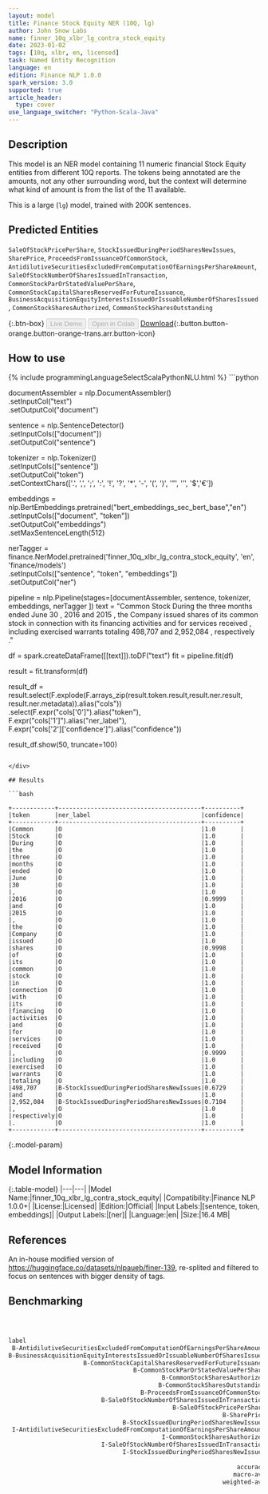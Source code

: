 ```yaml
---
layout: model
title: Finance Stock Equity NER (10Q, lg)
author: John Snow Labs
name: finner_10q_xlbr_lg_contra_stock_equity
date: 2023-01-02
tags: [10q, xlbr, en, licensed]
task: Named Entity Recognition
language: en
edition: Finance NLP 1.0.0
spark_version: 3.0
supported: true
article_header:
  type: cover
use_language_switcher: "Python-Scala-Java"
---
```


## Description

This model is an NER model containing 11 numeric financial Stock Equity entities from different 10Q reports. The tokens being annotated are the amounts, not any other surrounding word, but the context will determine what kind of amount is from the list of the 11 available.

This is a large (`lg`) model, trained with 200K sentences.

## Predicted Entities

`SaleOfStockPricePerShare`, `StockIssuedDuringPeriodSharesNewIssues`, `SharePrice`, `ProceedsFromIssuanceOfCommonStock`, `AntidilutiveSecuritiesExcludedFromComputationOfEarningsPerShareAmount`, `SaleOfStockNumberOfSharesIssuedInTransaction`, `CommonStockParOrStatedValuePerShare`, `CommonStockCapitalSharesReservedForFutureIssuance`, `BusinessAcquisitionEquityInterestsIssuedOrIssuableNumberOfSharesIssued`, `CommonStockSharesAuthorized`, `CommonStockSharesOutstanding`

{:.btn-box}
<button class="button button-orange" disabled>Live Demo</button>
<button class="button button-orange" disabled>Open in Colab</button>
[Download](https://s3.amazonaws.com/auxdata.johnsnowlabs.com/finance/models/finner_10q_xlbr_lg_contra_stock_equity_en_1.0.0_3.0_1672654212856.zip){:.button.button-orange.button-orange-trans.arr.button-icon}

## How to use



<div class="tabs-box" markdown="1">
{% include programmingLanguageSelectScalaPythonNLU.html %}
```python
 
documentAssembler = nlp.DocumentAssembler() \
   .setInputCol("text") \
   .setOutputCol("document")

sentence = nlp.SentenceDetector() \
   .setInputCols(["document"]) \
   .setOutputCol("sentence") 

tokenizer = nlp.Tokenizer()\
    .setInputCols(["sentence"])\
    .setOutputCol("token")\
    .setContextChars(['.', ',', ';', ':', '!', '?', '*', '-', '(', ')', '”', '’', '$','€'])

embeddings = nlp.BertEmbeddings.pretrained("bert_embeddings_sec_bert_base","en") \
  .setInputCols(["document", "token"]) \
  .setOutputCol("embeddings")\
  .setMaxSentenceLength(512)

nerTagger = finance.NerModel.pretrained('finner_10q_xlbr_lg_contra_stock_equity', 'en', 'finance/models')\
   .setInputCols(["sentence", "token", "embeddings"])\
   .setOutputCol("ner")
              
pipeline = nlp.Pipeline(stages=[documentAssembler,
                            sentence,
                            tokenizer,
                            embeddings,
                            nerTagger
                                ])
text = "Common Stock During the three months ended June 30 , 2016 and 2015 , the Company issued shares of its common stock in connection with its financing activities and for services received , including exercised warrants totaling 498,707 and 2,952,084 , respectively ."

df = spark.createDataFrame([[text]]).toDF("text")
fit = pipeline.fit(df)

result = fit.transform(df)

result_df = result.select(F.explode(F.arrays_zip(result.token.result,result.ner.result, result.ner.metadata)).alias("cols"))\
.select(F.expr("cols['0']").alias("token"),\
      F.expr("cols['1']").alias("ner_label"),\
      F.expr("cols['2']['confidence']").alias("confidence"))

result_df.show(50, truncate=100)
```

</div>

## Results

```bash

+------------+----------------------------------------+----------+
|token       |ner_label                               |confidence|
+------------+----------------------------------------+----------+
|Common      |O                                       |1.0       |
|Stock       |O                                       |1.0       |
|During      |O                                       |1.0       |
|the         |O                                       |1.0       |
|three       |O                                       |1.0       |
|months      |O                                       |1.0       |
|ended       |O                                       |1.0       |
|June        |O                                       |1.0       |
|30          |O                                       |1.0       |
|,           |O                                       |1.0       |
|2016        |O                                       |0.9999    |
|and         |O                                       |1.0       |
|2015        |O                                       |1.0       |
|,           |O                                       |1.0       |
|the         |O                                       |1.0       |
|Company     |O                                       |1.0       |
|issued      |O                                       |1.0       |
|shares      |O                                       |0.9998    |
|of          |O                                       |1.0       |
|its         |O                                       |1.0       |
|common      |O                                       |1.0       |
|stock       |O                                       |1.0       |
|in          |O                                       |1.0       |
|connection  |O                                       |1.0       |
|with        |O                                       |1.0       |
|its         |O                                       |1.0       |
|financing   |O                                       |1.0       |
|activities  |O                                       |1.0       |
|and         |O                                       |1.0       |
|for         |O                                       |1.0       |
|services    |O                                       |1.0       |
|received    |O                                       |1.0       |
|,           |O                                       |0.9999    |
|including   |O                                       |1.0       |
|exercised   |O                                       |1.0       |
|warrants    |O                                       |1.0       |
|totaling    |O                                       |1.0       |
|498,707     |B-StockIssuedDuringPeriodSharesNewIssues|0.6729    |
|and         |O                                       |1.0       |
|2,952,084   |B-StockIssuedDuringPeriodSharesNewIssues|0.7104    |
|,           |O                                       |1.0       |
|respectively|O                                       |1.0       |
|.           |O                                       |1.0       |
+------------+----------------------------------------+----------+

```

{:.model-param}
## Model Information

{:.table-model}
|---|---|
|Model Name:|finner_10q_xlbr_lg_contra_stock_equity|
|Compatibility:|Finance NLP 1.0.0+|
|License:|Licensed|
|Edition:|Official|
|Input Labels:|[sentence, token, embeddings]|
|Output Labels:|[ner]|
|Language:|en|
|Size:|16.4 MB|

## References

An in-house modified version of https://huggingface.co/datasets/nlpaueb/finer-139, re-splited and filtered to focus on sentences with bigger density of tags.

## Benchmarking

```bash



label                                                                       precision    recall  f1-score   support
 B-AntidilutiveSecuritiesExcludedFromComputationOfEarningsPerShareAmount     0.9913    0.9933    0.9923      1487
B-BusinessAcquisitionEquityInterestsIssuedOrIssuableNumberOfSharesIssued     0.8814    0.8062    0.8421       129
                     B-CommonStockCapitalSharesReservedForFutureIssuance     0.9515    0.9290    0.9401       169
                                   B-CommonStockParOrStatedValuePerShare     0.9249    0.9467    0.9357       169
                                           B-CommonStockSharesAuthorized     0.9500    0.9301    0.9399       143
                                          B-CommonStockSharesOutstanding     0.8443    0.9463    0.8924       149
                                     B-ProceedsFromIssuanceOfCommonStock     0.7550    0.8444    0.7972       135
                          B-SaleOfStockNumberOfSharesIssuedInTransaction     0.4486    0.8836    0.5951       232
                                              B-SaleOfStockPricePerShare     0.5774    0.9262    0.7113       149
                                                            B-SharePrice     0.9338    0.7056    0.8038       180
                                B-StockIssuedDuringPeriodSharesNewIssues     0.7725    0.4417    0.5621       369
 I-AntidilutiveSecuritiesExcludedFromComputationOfEarningsPerShareAmount     1.0000    1.0000    1.0000         1
                                           I-CommonStockSharesAuthorized     1.0000    1.0000    1.0000         1
                          I-SaleOfStockNumberOfSharesIssuedInTransaction     0.0000    0.0000    0.0000         2
                                I-StockIssuedDuringPeriodSharesNewIssues     0.0000    0.0000    0.0000         7
                                                                       O     0.9991    0.9978    0.9984     97395
                                                                accuracy       -          -      0.9938    100717
                                                               macro-avg     0.7519    0.7719    0.7506    100717
                                                            weighted-avg     0.9950    0.9938    0.9940    100717

```

